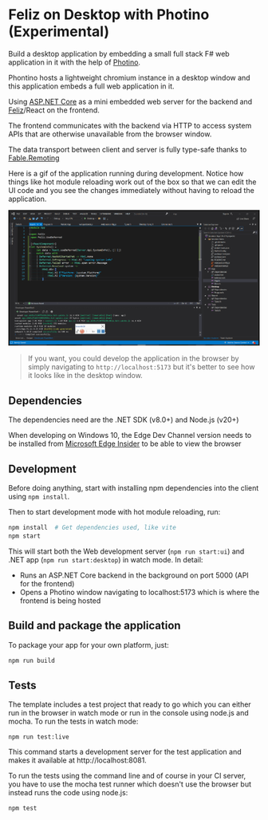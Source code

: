 # Feliz on Desktop with Photino (Experimental)

Build a desktop application by embedding a small full stack F# web application in it with the help
of [Photino](https://www.tryphotino.io).

Phontino hosts a lightweight chromium instance in a desktop window and this application embeds a full web application in
it.

Using [ASP.NET Core](https://github.com/dotnet/aspnetcore) as a mini embedded web server for the backend
and [Feliz](https://github.com/Zaid-Ajaj/Feliz)/React on the frontend.

The frontend communicates with the backend via HTTP to access system APIs that are otherwise unavailable from the
browser window.

The data transport between client and server is fully type-safe thanks
to [Fable.Remoting](https://github.com/Zaid-Ajaj/Fable.Remoting)

Here is a gif of the application running during development. Notice how things like hot module reloading work out of the
box so that we can edit the UI code and you see the changes immediately without having to reload the application.

![image](photino-feliz.gif)

> If you want, you could develop the application in the browser by simply navigating to `http://localhost:5173` but it's
> better to see how it looks like in the desktop window.

## Dependencies

The dependencies need are the .NET SDK (v8.0+) and Node.js (v20+)

When developing on Windows 10, the Edge Dev Channel version needs to be installed
from [Microsoft Edge Insider](https://www.microsoftedgeinsider.com/en-us/download) to be able to view the browser

## Development

Before doing anything, start with installing npm dependencies into the client using `npm install`.

Then to start development mode with hot module reloading, run:

```bash
npm install  # Get dependencies used, like vite
npm start
```

This will start both the Web development server (`npm run start:ui`) and .NET app (`npm run start:desktop`) in watch mode.
In detail:

- Runs an ASP.NET Core backend in the background on port 5000 (API for the frontend)
- Opens a Photino window navigating to localhost:5173 which is where the frontend is being hosted

## Build and package the application

To package your app for your own platform, just:
```bash
npm run build
```


## Tests

The template includes a test project that ready to go which you can either run in the browser in watch mode or run in the console using node.js and mocha. To run the tests in watch mode:
```
npm run test:live
```
This command starts a development server for the test application and makes it available at http://localhost:8081.

To run the tests using the command line and of course in your CI server, you have to use the mocha test runner which doesn't use the browser but instead runs the code using node.js:
```
npm test
```
